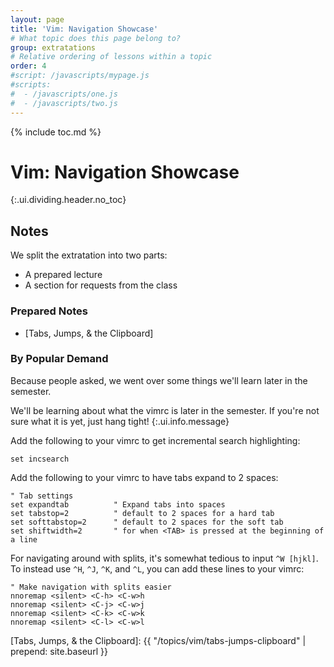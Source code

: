 ```yaml
---
layout: page
title: 'Vim: Navigation Showcase'
# What topic does this page belong to?
group: extratations
# Relative ordering of lessons within a topic
order: 4
#script: /javascripts/mypage.js
#scripts:
#  - /javascripts/one.js
#  - /javascripts/two.js
---
```



{% include toc.md %}

# Vim: Navigation Showcase
{:.ui.dividing.header.no_toc}

## Notes

We split the extratation into two parts:

- A prepared lecture
- A section for requests from the class

### Prepared Notes

- [Tabs, Jumps, & the Clipboard]


### By Popular Demand

Because people asked, we went over some things we'll learn later in the
semester.

We'll be learning about what the vimrc is later in the semester. If you're not
sure what it is yet, just hang tight!
{:.ui.info.message}

Add the following to your vimrc to get incremental search highlighting:

```
set incsearch
```

Add the following to your vimrc to have tabs expand to 2 spaces:

```
" Tab settings
set expandtab          " Expand tabs into spaces
set tabstop=2          " default to 2 spaces for a hard tab
set softtabstop=2      " default to 2 spaces for the soft tab
set shiftwidth=2       " for when <TAB> is pressed at the beginning of a line
```

For navigating around with splits, it's somewhat tedious to input `^W [hjkl]`.
To instead use `^H`, `^J`, `^K`, and `^L`, you can add these lines to your
vimrc:

```
" Make navigation with splits easier
nnoremap <silent> <C-h> <C-w>h
nnoremap <silent> <C-j> <C-w>j
nnoremap <silent> <C-k> <C-w>k
nnoremap <silent> <C-l> <C-w>l
```



[Tabs, Jumps, & the Clipboard]: {{ "/topics/vim/tabs-jumps-clipboard" | prepend: site.baseurl }}
